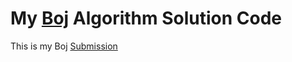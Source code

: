 # My [Boj](https://www.acmicpc.net) Algorithm Solution Code
This is my Boj [Submission](https://www.acmicpc.net/user/gurwls9628)
